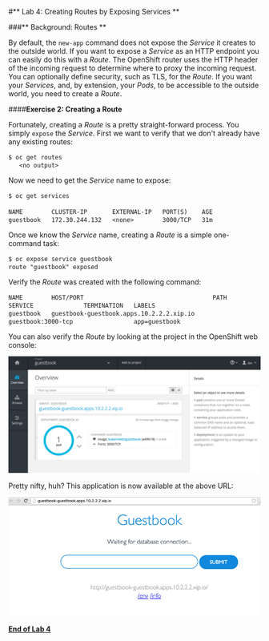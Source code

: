 #** Lab 4: Creating Routes by Exposing Services **

###** Background: Routes **

By default, the `new-app` command does not expose the *Service* it creates to
the outside world. If you want to expose a *Service* as an HTTP endpoint you can
easily do this with a *Route*. The OpenShift router uses the HTTP header of the
incoming request to determine where to proxy the incoming request. You can
optionally define security, such as TLS, for the *Route*. If you want your
*Services*, and, by extension, your *Pods*,  to be accessible to the outside
world, you need to create a *Route*.

####**Exercise 2: Creating a Route**

Fortunately, creating a *Route* is a pretty straight-forward process.  You simply
`expose` the *Service*. First we want to verify that we don't already have any
existing routes:

````
$ oc get routes
   <no output>
````

Now we need to get the *Service* name to expose:

````
$ oc get services

NAME        CLUSTER-IP       EXTERNAL-IP   PORT(S)    AGE
guestbook   172.30.244.132   <none>        3000/TCP   31m
````

Once we know the *Service* name, creating a *Route* is a simple one-command task:

````
$ oc expose service guestbook
route "guestbook" exposed
````

Verify the *Route* was created with the following command:

````
NAME        HOST/PORT                                    PATH      SERVICE              TERMINATION   LABELS
guestbook   guestbook-guestbook.apps.10.2.2.2.xip.io             guestbook:3000-tcp                 app=guestbook
````

You can also verify the *Route* by looking at the project in the OpenShift web console:

![Route](images/route.png)

Pretty nifty, huh?  This application is now available at the above URL:

![Route](images/route2.png)

**[End of Lab 4](/)**
